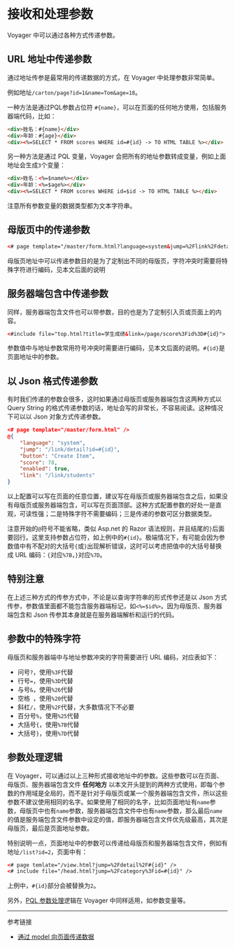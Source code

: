 # 接收和处理参数

Voyager 中可以通过各种方式传递参数。

## URL 地址中传递参数

通过地址传参是最常用的传递数据的方式，在 Voyager 中处理参数非常简单。

例如地址`/carton/page?id=1&name=Tom&age=18`。

一种方法是通过PQL参数占位符 `#{name}`，可以在页面的任何地方使用，包括服务器端代码，比如：

```html
<div>姓名：#{name}</div>
<div>年龄：#{age}</div>
<div><%=SELECT * FROM scores WHERE id=#{id} -> TO HTML TABLE %></div>
```

另一种方法是通过 PQL 变量，Voyager 会把所有的地址参数转成变量，例如上面地址会生成`3`个变量：

```html
<div>姓名：<%=$name%></div>
<div>年龄：<%=$age%></div>
<div><%=SELECT * FROM scores WHERE id=$id -> TO HTML TABLE %></div>
```

注意所有参数变量的数据类型都为文本字符串。

## 母版页中的传递参数

```html
<# page template="/master/form.html?language=system&jump=%2Flink%2Fdetail%3Fname%3DTome%26age%3D18&button=Create%20Item" />
```

母版页地址中可以传递参数目的是为了定制出不同的母版页，字符冲突时需要将特殊字符进行编码，见本文后面的说明

## 服务器端包含中传递参数

同样，服务器端包含文件也可以带参数，目的也是为了定制引入页或页面上的内容。

```html
<#include file="top.html?title=学生成绩&link=/page/score%3Fid%3D#{id}">
```

参数值中与地址参数常用符号冲突时需要进行编码，见本文后面的说明。`#{id}`是页面地址中的参数。

## 以 Json 格式传递参数

有时我们传递的参数会很多，这时如果通过母版页或服务器端包含这两种方式以 Query String 的格式传递参数的话，地址会写的非常长，不容易阅读。这种情况下可以以 Json 对象方式传递参数。

```json
<# page template="/master/form.html" />
@{
    "language": "system",
    "jump": "/link/detail?id=#{id}",
    "button": "Create Item",
    "score": 78,
    "enabled": true,
    "link": "/link/students"
}
```

以上配置可以写在页面的任意位置，建议写在母版页或服务器端包含之后，如果没有母版页或服务器端包含，可以写在页面顶部。这种方式配置参数的好处一是直观，可读性强；二是特殊字符不需要编码；三是传递的参数可区分数据类型。

注意开始的`@`符号不能省略，类似 Asp.net 的 Razor 语法规则，并且结尾的`}`后面要回行。这里支持参数占位符，如上例中的`#{id}`。极端情况下，有可能会因为参数值中有不配对的大括号`{`或`}`出现解析错误，这时可以考虑把值中的大括号替换成 URL 编码：`{`对应`%7B`，`}`对应`%7D`。

## 特别注意

在上述三种方式的传参方式中，不论是以查询字符串的形式传参还是以 Json 方式传参，参数值里面都不能包含服务器端标记，如`<%=$id%>`。因为母版页、服务器端包含和 Json 传参其本身就是在服务器端解析和运行的代码。

## 参数中的特殊字符

母版页和服务器端中与地址参数冲突的字符需要进行 URL 编码，对应表如下：

* 问号`?`，使用`%3F`代替
* 行号`=`，使用`%3D`代替
* 与号`&`，使用`%26`代替
* 空格` `，使用`%20`代替
* 斜杠`/`，使用`%2F`代替，大多数情况下不必要
* 百分号`%`，使用`%25`代替
* 大括号`{`，使用`%7B`代替
* 大括号`}`，使用`%7D`代替

## 参数处理逻辑

在 Voyager，可以通过以上三种形式接收地址中的参数。这些参数可以在页面、母版页、服务器端包含文件 **任何地方** 以本文开头提到的两种方式使用，即每个参数的作用域是全局的，而不是针对于母版页或某一个服务器端包含文件，所以这些参数不建议使用相同的名字。如果使用了相同的名字，比如页面地址有`name`参数，母版页中也有`name`参数，服务器端包含文件中也有`name`参数，那么最后`name`的值是服务端包含文件参数中设定的值，即服务器端包含文件优先级最高，其次是母版页，最后是页面地址参数。

特别说明一点，页面地址中的参数可以传递给母版页和服务器端包含文件，例如有地址`/list?id=2`，页面中有：

```html
<# page temlate="/view.html?jump=%2Fdetail%2F#{id}" />
<# include file="/head.html?jump=%2Fcategory%3Fid=#{id}" />
```

上例中，`#{id}`部分会被替换为`2`。

另外，[PQL 参数处理](/pql/arguments.md)逻辑在 Voyager 中同样适用，如参数变量等。

---
参考链接

* [通过 model 向页面传递数据](/voyager/model.md)